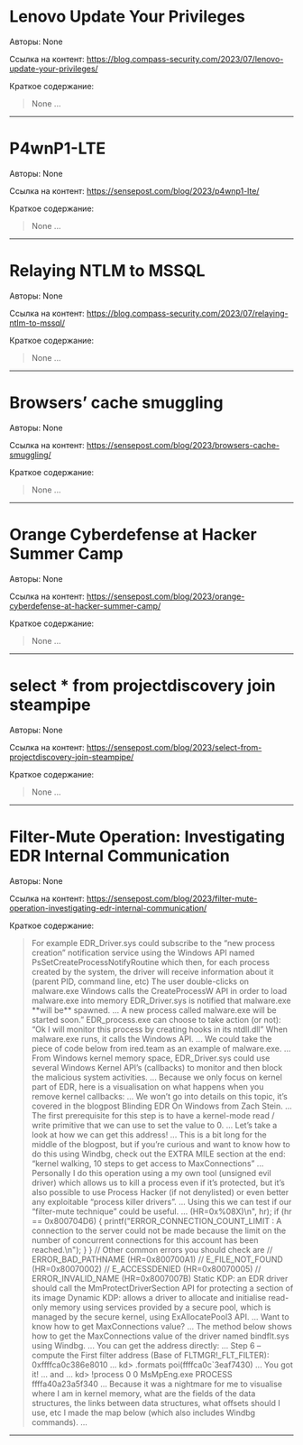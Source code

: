 # Lenovo Update Your Privileges

Авторы: 
None

Ссылка на контент: 
https://blog.compass-security.com/2023/07/lenovo-update-your-privileges/

Краткое содержание: 

<blockquote>
None       ...       
</blockquote>

---

# P4wnP1-LTE

Авторы: 
None

Ссылка на контент: 
https://sensepost.com/blog/2023/p4wnp1-lte/

Краткое содержание: 

<blockquote>
None       ...       
</blockquote>

---

# Relaying NTLM to MSSQL

Авторы: 
None

Ссылка на контент: 
https://blog.compass-security.com/2023/07/relaying-ntlm-to-mssql/

Краткое содержание: 

<blockquote>
None       ...       
</blockquote>

---

# Browsers’ cache smuggling

Авторы: 
None

Ссылка на контент: 
https://sensepost.com/blog/2023/browsers-cache-smuggling/

Краткое содержание: 

<blockquote>
None       ...       
</blockquote>

---

# Orange Cyberdefense at Hacker Summer Camp

Авторы: 
None

Ссылка на контент: 
https://sensepost.com/blog/2023/orange-cyberdefense-at-hacker-summer-camp/

Краткое содержание: 

<blockquote>
None       ...       
</blockquote>

---

# select * from projectdiscovery join steampipe

Авторы: 
None

Ссылка на контент: 
https://sensepost.com/blog/2023/select-from-projectdiscovery-join-steampipe/

Краткое содержание: 

<blockquote>
None       ...       
</blockquote>

---

# Filter-Mute Operation: Investigating EDR Internal Communication

Авторы: 
None

Ссылка на контент: 
https://sensepost.com/blog/2023/filter-mute-operation-investigating-edr-internal-communication/

Краткое содержание: 

<blockquote>
For example EDR_Driver.sys could subscribe to the “new process creation” notification service using the Windows API named PsSetCreateProcessNotifyRoutine which then, for each process created by the system, the driver will receive information about it (parent PID, command line, etc) The user double-clicks on malware.exe Windows calls the CreateProcessW API in order to load malware.exe into memory EDR_Driver.sys is notified that malware.exe **will be** spawned.       ...        A new process called malware.exe will be started soon.” EDR_process.exe can choose to take action (or not): “Ok I will monitor this process by creating hooks in its ntdll.dll” When malware.exe runs, it calls the Windows API.       ...        We could take the piece of code below from ired.team as an example of malware.exe.       ...        From Windows kernel memory space, EDR_Driver.sys could use several Windows Kernel API’s (callbacks) to monitor and then block the malicious system activities.       ...        Because we only focus on kernel part of EDR, here is a visualisation on what happens when you remove kernel callbacks:       ...        We won’t go into details on this topic, it’s covered in the blogpost Blinding EDR On Windows from Zach Stein.       ...        The first prerequisite for this step is to have a kernel-mode read / write primitive that we can use to set the value to 0.       ...        Let’s take a look at how we can get this address!       ...        This is a bit long for the middle of the blogpost, but if you’re curious and want to know how to do this using Windbg, check out the EXTRA MILE section at the end: “kernel walking, 10 steps to get access to MaxConnections”       ...        Personally I do this operation using a my own tool (unsigned evil driver) which allows us to kill a process even if it’s protected, but it’s also possible to use Process Hacker (if not denylisted) or even better any exploitable “process killer drivers”.       ...        Using this we can test if our “filter-mute technique” could be useful.       ...        (HR=0x%08X)\n", hr); if (hr == 0x800704D6) { printf("ERROR_CONNECTION_COUNT_LIMIT : A connection to the server could not be made because the limit on the number of concurrent connections for this account has been reached.\n"); } } // Other common errors you should check are // ERROR_BAD_PATHNAME (HR=0x800700A1) // E_FILE_NOT_FOUND (HR=0x80070002) // E_ACCESSDENIED (HR=0x80070005) // ERROR_INVALID_NAME (HR=0x8007007B) Static KDP: an EDR driver should call the MmProtectDriverSection API for protecting a section of its image Dynamic KDP: allows a driver to allocate and initialise read-only memory using services provided by a secure pool, which is managed by the secure kernel, using ExAllocatePool3 API.       ...        Want to know how to get MaxConnections value?       ...        The method below shows how to get the MaxConnections value of the driver named bindflt.sys using Windbg.       ...        You can get the address directly:       ...        Step 6 – compute the First filter address (Base of FLTMGR!_FLT_FILTER): 0xffffca0c386e8010       ...        kd> .formats poi(ffffca0c`3eaf7430)       ...        You got it!       ...        and       ...        kd> !process 0 0 MsMpEng.exe PROCESS ffffa40a23a5f340       ...        Because it was a nightmare for me to visualise where I am in kernel memory, what are the fields of the data structures, the links between data structures, what offsets should I use, etc I made the map below (which also includes Windbg commands).       ...       
</blockquote>

---

